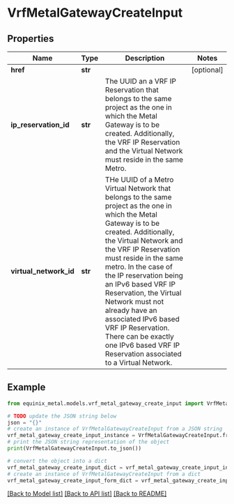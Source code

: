 # VrfMetalGatewayCreateInput


## Properties

Name | Type | Description | Notes
------------ | ------------- | ------------- | -------------
**href** | **str** |  | [optional] 
**ip_reservation_id** | **str** | The UUID an a VRF IP Reservation that belongs to the same project as the one in which the Metal Gateway is to be created. Additionally, the VRF IP Reservation and the Virtual Network must reside in the same Metro. | 
**virtual_network_id** | **str** | THe UUID of a Metro Virtual Network that belongs to the same project as the one in which the Metal Gateway is to be created. Additionally, the Virtual Network and the VRF IP Reservation must reside in the same metro. In the case of the IP reservation being an IPv6 based VRF IP Reservation, the Virtual Network must not already have an associated IPv6 based VRF IP Reservation. There can be exactly one IPv6 based VRF IP Reservation associated to a Virtual Network. | 

## Example

```python
from equinix_metal.models.vrf_metal_gateway_create_input import VrfMetalGatewayCreateInput

# TODO update the JSON string below
json = "{}"
# create an instance of VrfMetalGatewayCreateInput from a JSON string
vrf_metal_gateway_create_input_instance = VrfMetalGatewayCreateInput.from_json(json)
# print the JSON string representation of the object
print(VrfMetalGatewayCreateInput.to_json())

# convert the object into a dict
vrf_metal_gateway_create_input_dict = vrf_metal_gateway_create_input_instance.to_dict()
# create an instance of VrfMetalGatewayCreateInput from a dict
vrf_metal_gateway_create_input_form_dict = vrf_metal_gateway_create_input.from_dict(vrf_metal_gateway_create_input_dict)
```
[[Back to Model list]](../README.md#documentation-for-models) [[Back to API list]](../README.md#documentation-for-api-endpoints) [[Back to README]](../README.md)


